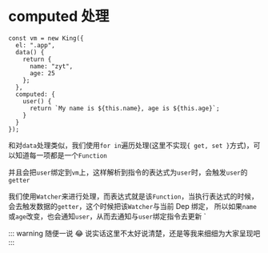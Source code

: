 # computed 处理

```js{9-13}
const vm = new King({
  el: ".app",
  data() {
    return {
      name: "zyt",
      age: 25
    };
  },
  computed: {
    user() {
      return `My name is ${this.name}, age is ${this.age}`;
    }
  }
});
```

和对`data`处理类似，我们使用`for in`遍历处理(这里不实现`{ get, set }`方式)，可以知道每一项都是一个`Function`

并且会把`user`绑定到`vm`上，这样解析到指令的表达式为`user`时，会触发`user`的`getter`

我们使用`Watcher`来进行处理，而表达式就是该`Function`，当执行表达式的时候，会去触发数据的`getter`，这个时候把该`Watcher`与当前 Dep 绑定，
所以如果`name`或`age`改变，也会通知`user`，从而去通知与`user`绑定指令去更新
`

::: warning 随便一说 😂
说实话这里不太好说清楚，还是等我来细细为大家呈现吧
:::

